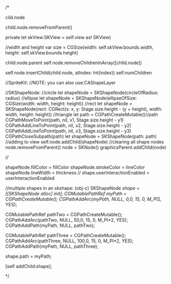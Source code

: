 /*

cild.node

child.node.removeFromParent()

private let skView:SKView = self.view as! SKView)

//width and height
var size = CGSize(width: self.skView.bounds.width, height: self.skView.bounds.height)

child.node.parent 
self.node.removeChildrenInArray([child.node])

self.node.insertChild(child.node, atIndex: Int(index))
self.numChildren

//SpriteKit:
//NOTE: you can also use:CAShapeLayer

//SKShapeNode:
//circle
let shapeNode = SKShapeNode(circleOfRadius: radius)
//ellipse
let shapeNode = SKShapeNode(ellipseOfSize: CGSize(width: width, height: height))
//rect
let shapeNode = SKShapeNode(rect: CGRect(x: x, y: Stage.size.height - (y + height), width: width, height: height))
//triangle
let path = CGPathCreateMutable()//path
CGPathMoveToPoint(path, nil, x1, Stage.size.height - y1)
CGPathAddLineToPoint(path, nil, x2, Stage.size.height - y2)
CGPathAddLineToPoint(path, nil, x3, Stage.size.height - y3)
CGPathCloseSubpath(path)
let shapeNode = SKShapeNode(path: path)
//adding to view
self.node.addChild(shapeNode)
//clearing all shape nodes
node.removeFromParent()
node = SKNode()
graphicsParent.addChild(node)

//

shapeNode.fillColor = fillColor
shapeNode.strokeColor = lineColor
shapeNode.lineWidth = thickness
//
shape.userInteractionEnabled = userInteractionEnabled





//multiple shapes in an skshape: (obj-c)
SKShapeNode  *shape = [[SKShapeNode alloc] init];
CGMutablePathRef myPath = CGPathCreateMutable();
CGPathAddArc(myPath, NULL, 0,0, 15, 0, M_PI*2, YES);

CGMutablePathRef pathTwo = CGPathCreateMutable();
CGPathAddArc(pathTwo, NULL, 50,0, 15, 0, M_PI*2, YES);     
CGPathAddPath(myPath, NULL, pathTwo);

CGMutablePathRef pathThree = CGPathCreateMutable();
CGPathAddArc(pathThree, NULL, 100,0, 15, 0, M_PI*2, YES);
CGPathAddPath(myPath, NULL, pathThree);

shape.path = myPath;

[self addChild:shape];

*/